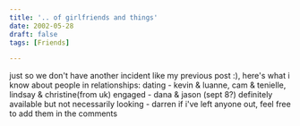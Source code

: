 ```yaml
---
title: '.. of girlfriends and things'
date: 2002-05-28
draft: false
tags: [Friends]

---
```


just so we don't have another incident like my previous post :), here's what i know about people in relationships: dating - kevin & luanne, cam & tenielle, lindsay & christine(from uk) engaged - dana & jason (sept 8?) definitely available but not necessarily looking - darren if i've left anyone out, feel free to add them in the comments